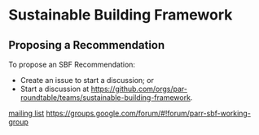 # Sustainable Building Framework

## Proposing a Recommendation
To propose an SBF Recommendation:
- Create an issue to start a discussion; or
- Start a discussion at https://github.com/orgs/par-roundtable/teams/sustainable-building-framework.


[mailing list](https://groups.google.com/d/forum/parr-sbf-working-group)
https://groups.google.com/forum/#!forum/parr-sbf-working-group























































